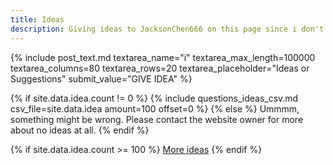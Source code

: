```yaml
---
title: Ideas
description: Giving ideas to JacksonChen666 on this page since i don't know
---
```

{% include post_text.md textarea_name="i" textarea_max_length=100000 textarea_columns=80 textarea_rows=20 textarea_placeholder="Ideas or Suggestions" submit_value="GIVE IDEA" %}

{% if site.data.idea.count != 0 %}
{% include questions_ideas_csv.md csv_file=site.data.idea amount=100 offset=0 %}
{% else %}
Ummmm, something might be wrong. Please contact the website owner for more about no ideas at all.
{% endif %}

{% if site.data.idea.count >= 100 %}
[More ideas](more-ideas)
{% endif %}

